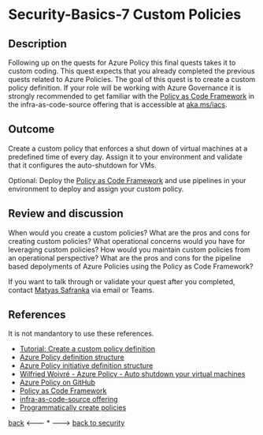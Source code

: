 # Security-Basics-7 Custom Policies

## Description

Following up on the quests for Azure Policy this final quests takes it to custom coding. This quest expects that you already completed the previous quests related to Azure Policies. The goal of this quest is to create a custom policy definition. If your role will be working with Azure Governance it is strongly recommended to get familiar with the [Policy as Code Framework](https://dev.azure.com/servicescode/infra-as-code-source/_git/Components?path=/Utilities/PolicyAsCodeFramework) in the infra-as-code-source offering that is accessible at [aka.ms/iacs](https://aka.ms/iacs).


## Outcome

Create a custom policy that enforces a shut down of virtual machines at a predefined time of every day. Assign it to your environment and validate that it configures the auto-shutdown for VMs.

Optional: Deploy the [Policy as Code Framework](https://dev.azure.com/servicescode/infra-as-code-source/_git/Components?path=/Utilities/PolicyAsCodeFramework) and use pipelines in your environment to deploy and assign your custom policy.

## Review and discussion
When would you create a custom policies?
What are the pros and cons for creating custom policies?
What operational concerns would you have for leveraging custom policies?
How would you maintain custom policies from an operational perspective?
What are the pros and cons for the pipeline based depolyments of Azure Policies using the Policy as Code Framework?

If you want to talk through or validate your quest after you completed, contact [Matyas Safranka](mailto:matyas@microsoft.com) via email or Teams.

## References

It is not mandantory to use these references.

- [Tutorial: Create a custom policy definition](https://docs.microsoft.com/en-us/azure/governance/policy/tutorials/create-custom-policy-definition)
- [Azure Policy definition structure](https://docs.microsoft.com/en-us/azure/governance/policy/concepts/definition-structure)
- [Azure Policy initiative definition structure](https://docs.microsoft.com/en-us/azure/governance/policy/concepts/initiative-definition-structure)
- [Wilfried Woivré - Azure Policy - Auto shutdown your virtual machines](https://dev.to/wilfriedwoivre/azure-policy-auto-shutdown-your-virtual-machines-22m7#:~:text=Auto-shutdown%20%3A%20Available%20as%20built-in%20feature%20in%20Azure%2C,VM%20separatly%2C%20and%20define%20custom%20hour%20for%20each.)
- [Azure Policy on GitHub](https://github.com/Azure/azure-policy)
- [Policy as Code Framework](https://dev.azure.com/servicescode/infra-as-code-source/_git/Components?path=/Utilities/PolicyAsCodeFramework)
- [infra-as-code-source offering](https://aka.ms/iacs)
- [Programmatically create policies](https://docs.microsoft.com/en-us/azure/governance/policy/how-to/programmatically-create)

[back](./security-basics-6.md) <--- * ---> [back to security](../Security.md)
